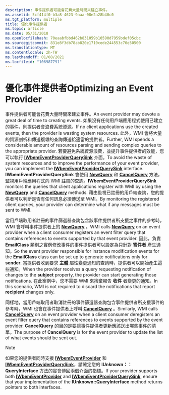 ```yaml
---
description: 事件提供者可能會花費大量時間來建立事件。
ms.assetid: 5cf414f0-b3a8-4623-9aaa-08e2a28b40c0
ms.tgt_platform: multiple
title: 優化事件提供者
ms.topic: article
ms.date: 05/31/2018
ms.openlocfilehash: 70eaabfbbd462b831059b10590d7959bdef05cbc
ms.sourcegitcommit: 831e8f3db78ab820e1710cede244553c70e50500
ms.translationtype: MT
ms.contentlocale: zh-TW
ms.lasthandoff: 01/08/2021
ms.locfileid: "106987791"
---
```

# <a name="optimizing-an-event-provider"></a><span data-ttu-id="3a674-103">優化事件提供者</span><span class="sxs-lookup"><span data-stu-id="3a674-103">Optimizing an Event Provider</span></span>

<span data-ttu-id="3a674-104">事件提供者可能會花費大量時間來建立事件。</span><span class="sxs-lookup"><span data-stu-id="3a674-104">An event provider may devote a great deal of time to creating events.</span></span> <span data-ttu-id="3a674-105">如果沒有任何用戶端應用程式使用已建立的事件，則提供者會浪費系統資源。</span><span class="sxs-lookup"><span data-stu-id="3a674-105">If no client applications use the created events, then the provider is wasting system resources.</span></span> <span data-ttu-id="3a674-106">此外，WMI 會將大量的資源剖析和傳送複雜的查詢傳送給適當的提供者。</span><span class="sxs-lookup"><span data-stu-id="3a674-106">Further, WMI spends a considerable amount of resources parsing and sending complex queries to the appropriate provider.</span></span> <span data-ttu-id="3a674-107">若要避免系統資源浪費，並提升事件提供者的效能，您可以執行 [**IWbemEventProviderQuerySink**](/windows/desktop/api/Wbemprov/nn-wbemprov-iwbemeventproviderquerysink) 介面。</span><span class="sxs-lookup"><span data-stu-id="3a674-107">To avoid the waste of system resources and to improve the performance of your event provider, you can implement the [**IWbemEventProviderQuerySink**](/windows/desktop/api/Wbemprov/nn-wbemprov-iwbemeventproviderquerysink) interface.</span></span> <span data-ttu-id="3a674-108">**IWbemEventProviderQuerySink** 會使用 [**NewQuery**](/windows/desktop/api/Wbemprov/nf-wbemprov-iwbemeventproviderquerysink-newquery) 和 [**CancelQuery**](/windows/desktop/api/Wbemprov/nf-wbemprov-iwbemeventproviderquerysink-cancelquery) 方法，監視用戶端應用程式向 WMI 註冊的查詢。</span><span class="sxs-lookup"><span data-stu-id="3a674-108">**IWbemEventProviderQuerySink** monitors the queries that client applications register with WMI by using the [**NewQuery**](/windows/desktop/api/Wbemprov/nf-wbemprov-iwbemeventproviderquerysink-newquery) and [**CancelQuery**](/windows/desktop/api/Wbemprov/nf-wbemprov-iwbemeventproviderquerysink-cancelquery) methods.</span></span> <span data-ttu-id="3a674-109">藉由監視已註冊的用戶端查詢，您的提供者可以判斷是否有任何訊息必須傳送至 WMI。</span><span class="sxs-lookup"><span data-stu-id="3a674-109">By monitoring the registered client queries, your provider can determine what if any messages must be sent to WMI.</span></span>

<span data-ttu-id="3a674-110">當用戶端取用者註冊的事件篩選器查詢包含該事件提供者所支援之事件的參考時，WMI 會呼叫事件提供者上的 [**NewQuery**](/windows/desktop/api/Wbemprov/nf-wbemprov-iwbemeventproviderquerysink-newquery) 。</span><span class="sxs-lookup"><span data-stu-id="3a674-110">WMI calls [**NewQuery**](/windows/desktop/api/Wbemprov/nf-wbemprov-iwbemeventproviderquerysink-newquery) on an event provider when a client consumer registers an event filter query that contains references to events supported by that event provider.</span></span> <span data-ttu-id="3a674-111">因此，負責 **EmailClass** 類別之實例修改事件的事件提供者可以設定為只針對 **寄件者** 產生通知。</span><span class="sxs-lookup"><span data-stu-id="3a674-111">So the event provider responsible for instance modification events for the **EmailClass** class can be set up to generate notifications only for **sender**.</span></span> <span data-ttu-id="3a674-112">當提供者收到要求 **主體** 屬性變更通知的查詢時，提供者可以開始產生這些通知。</span><span class="sxs-lookup"><span data-stu-id="3a674-112">When the provider receives a query requesting notification of changes to the **subject** property, the provider can start generating those notifications.</span></span> <span data-ttu-id="3a674-113">在此案例中，您不需要 WMI 來捨棄報告 **收件** 者變更的通知。</span><span class="sxs-lookup"><span data-stu-id="3a674-113">In this scenario, WMI is not required to discard the notifications that report **recipient** changes only.</span></span>

<span data-ttu-id="3a674-114">同樣地，當用戶端取用者取消註冊的事件篩選器查詢包含事件提供者所支援事件的參考時，WMI 也會在事件提供者上呼叫 [**CancelQuery**](/windows/desktop/api/Wbemprov/nf-wbemprov-iwbemeventproviderquerysink-cancelquery) 。</span><span class="sxs-lookup"><span data-stu-id="3a674-114">Similarly, WMI calls [**CancelQuery**](/windows/desktop/api/Wbemprov/nf-wbemprov-iwbemeventproviderquerysink-cancelquery) on an event provider when a client consumer deregisters an event filter query that contains references to events supported by the event provider.</span></span> <span data-ttu-id="3a674-115">**CancelQuery** 的目的是要讓事件提供者更新應該送出哪些事件的清單。</span><span class="sxs-lookup"><span data-stu-id="3a674-115">The purpose of **CancelQuery** is for the event provider to update the list of what events should be sent out.</span></span>

> [!Note]  
> <span data-ttu-id="3a674-116">如果您的提供者同時支援 [**IWbemEventProvider**](/windows/desktop/api/Wbemprov/nn-wbemprov-iwbemeventprovider) 和 [**IWbemEventProviderQuerySink**](/windows/desktop/api/Wbemprov/nn-wbemprov-iwbemeventproviderquerysink)，請確定您的 **IUnknown：： QueryInterface** 方法的實會傳回兩個介面的指標。</span><span class="sxs-lookup"><span data-stu-id="3a674-116">If your provider supports both [**IWbemEventProvider**](/windows/desktop/api/Wbemprov/nn-wbemprov-iwbemeventprovider) and [**IWbemEventProviderQuerySink**](/windows/desktop/api/Wbemprov/nn-wbemprov-iwbemeventproviderquerysink), ensure that your implementation of the **IUnknown::QueryInterface** method returns pointers to both interfaces.</span></span>

 

 

 



